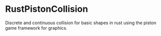# RustPistonCollision

Discrete and continuous collision for basic shapes in rust using the piston game framework for graphics.
